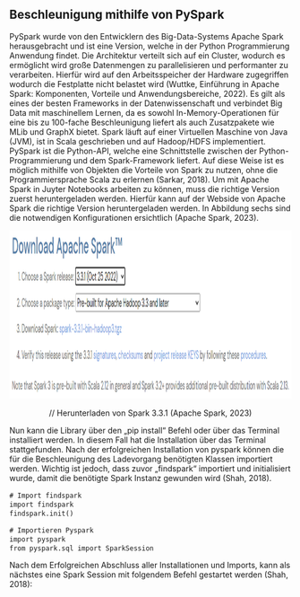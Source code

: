 ## Beschleunigung mithilfe von PySpark
PySpark wurde von den Entwicklern des Big-Data-Systems Apache Spark herausgebracht und ist eine Version, welche in der Python Programmierung Anwendung findet. Die Architektur verteilt sich auf ein Cluster, wodurch es ermöglicht wird große Datenmengen zu parallelisieren und performanter zu verarbeiten. Hierfür wird auf den Arbeitsspeicher der Hardware zugegriffen wodurch die Festplatte nicht belastet wird (Wuttke, Einführung in Apache Spark: Komponenten, Vorteile und Anwendungsbereiche, 2022). Es gilt als eines der besten Frameworks in der Datenwissenschaft und verbindet Big Data mit maschinellem Lernen, da es sowohl In-Memory-Operationen für eine bis zu 100-fache Beschleunigung liefert als auch Zusatzpakete wie MLib und GraphX bietet. Spark läuft auf einer Virtuellen Maschine von Java (JVM), ist in Scala geschrieben und auf Hadoop/HDFS implementiert. PySpark ist die Python-API, welche eine Schnittstelle zwischen der Python-Programmierung und dem Spark-Framework liefert. Auf diese Weise ist es möglich mithilfe von Objekten die Vorteile von Spark zu nutzen, ohne die Programmiersprache Scala zu erlernen (Sarkar, 2018).
Um mit Apache Spark in Juyter Notebooks arbeiten zu können, muss die richtige Version zuerst heruntergeladen werden. Hierfür kann auf der Webside von Apache Spark die richtige Version heruntergeladen werden. In Abbildung sechs sind die notwendigen Konfigurationen ersichtlich (Apache Spark, 2023).

<center><img src="Apache_Download.png" height="300px" width="1100px"/></center>
<p align="center">
// Herunterladen von Spark 3.3.1 (Apache Spark, 2023)
</p>

Nun kann die Library über den „pip install“ Befehl oder über das Terminal installiert werden. In diesem Fall hat die Installation über das Terminal stattgefunden. Nach der erfolgreichen Installation von pyspark können die für die Beschleunigung des Ladevorgang benötigten Klassen importiert werden. Wichtig ist jedoch, dass zuvor „findspark“ importiert und initialisiert wurde, damit die benötigte Spark Instanz gewunden wird (Shah, 2018).

```
# Import findspark
import findspark
findspark.init()
```
```
# Importieren Pyspark
import pyspark
from pyspark.sql import SparkSession
```



Nach dem Erfolgreichen Abschluss aller Installationen und Imports, kann als nächstes eine Spark Session mit folgendem Befehl gestartet werden (Shah, 2018):
